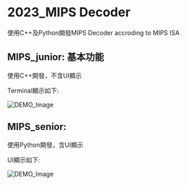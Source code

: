 # 2023_MIPS Decoder
使用C++及Python開發MIPS Decoder accroding to MIPS ISA

## MIPS_junior: 基本功能
使用C++開發，不含UI顯示
<p>Terminal顯示如下:</p>

![DEMO_Image](https://github.com/user-attachments/assets/ea26e065-d901-44d7-9f18-e02fde816b42)

## MIPS_senior: 
使用Python開發，含UI顯示
<p>UI顯示如下:</p>

![DEMO_Image](https://github.com/user-attachments/assets/71a89ac9-d57a-4be2-a334-68fe4b5d0f42)
